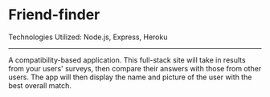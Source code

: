 # **Friend-finder**

Technologies Utilized: Node.js, Express, Heroku
__________________________________________________________________________________________

A compatibility-based application. This full-stack site will take in results from your users' surveys, then compare their answers with those from other users. The app will then display the name and picture of the user with the best overall match.
